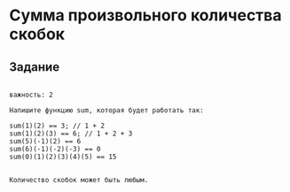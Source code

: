 # Сумма произвольного количества скобок

 ## Задание
```

важность: 2

Напишите функцию sum, которая будет работать так:

sum(1)(2) == 3; // 1 + 2
sum(1)(2)(3) == 6; // 1 + 2 + 3
sum(5)(-1)(2) == 6
sum(6)(-1)(-2)(-3) == 0
sum(0)(1)(2)(3)(4)(5) == 15


Количество скобок может быть любым.




```

